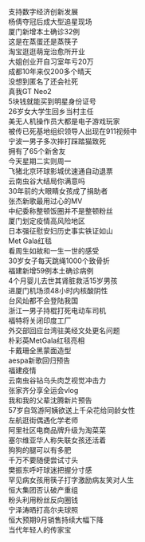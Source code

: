 支持数字经济创新发展  
杨倩夺冠后成大型追星现场  
厦门新增本土确诊32例  
这是在蒸蛋还是蒸筷子  
淘宝逛逛萌宠治愈所开业  
大姐创业开自习室年亏20万  
成都10年来仅200多个晴天  
没想到匿名了还会社死  
真我GT Neo2  
5块钱就能买到明星身份证号  
26岁女大学生回乡当村主任  
美无人机操作员大都是电子游戏玩家  
被传已死基地组织领导人出现在911视频中  
宁波一男子多次摔打踩踏猫致死  
拥有了65个新舍友  
今天星期二实则周一  
飞猪北京环球影城优速通自动退票  
云南虫谷大结局你满意吗  
30年前的大眼睛女孩成了捐助者  
张杰新歌最用过心的MV  
中纪委称整顿饭圈并不是整顿粉丝  
厦门划定疫情高风险地区  
日本强征慰安妇历史事实铁证如山  
Met Gala红毯  
看周生如故和一生一世的感受  
30岁女子每天跳绳1000个致骨折  
福建新增59例本土确诊病例  
4个月婴儿去世其肾脏救活15岁男孩  
进厦门机场须48小时内核酸阴性  
台风灿都不会登陆我国  
浙江一男子持棍打死电动车司机  
福特将关闭印度工厂  
外交部回应台湾驻美经文处更名问题  
朴彩英MetGala红毯亮相  
卡戴珊全黑蒙面造型  
aespa新歌回归预告  
福建疫情  
云南虫谷钻乌头肉芝视觉冲击力  
张家齐分享全运会vlog  
我和我的父辈沈腾新片预告  
57岁自驾游阿姨欲送上千朵花给同龄女性  
左航逛街偶遇化学老师  
阿里社区电商品牌升级为淘菜菜  
塞尔维亚华人称失联女孩还活着  
狗狗的腿可以有多肥  
千万不要随便尝试寸头  
樊振东呼吁球迷把握分寸感  
罕见病女孩用筷子打字激励病友笑对人生  
恒大集团否认破产重组  
粉头利用粉丝反向圈钱  
宁泽涛晒打高尔夫球照  
恒大预期9月销售持续大幅下降  
当代年轻人的传家宝  
